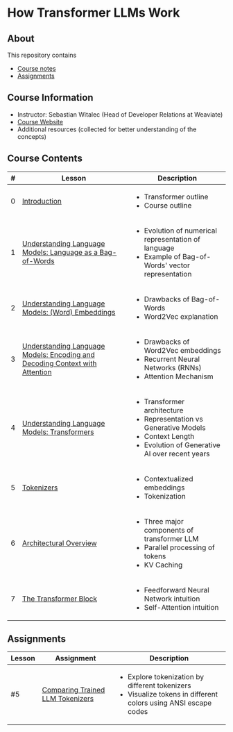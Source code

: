 # How Transformer LLMs Work

## About

This repository contains

- [Course notes](#course-contents)
- [Assignments](#assignments)

## Course Information

- Instructor: Sebastian Witalec (Head of Developer Relations at Weaviate)
- [Course Website](https://www.deeplearning.ai/short-courses/how-transformer-llms-work/)
- Additional resources (collected for better understanding of the concepts)

## Course Contents

|#|     Lesson  |   Description   |
|-|-------------|-----------------|
|0|[Introduction](./notes/Lesson_0.md)|<ul><li>Transformer outline</li><li>Course outline</li></ul>|
|1|[Understanding Language Models: Language as a Bag-of-Words](./notes/Lesson_1.md)|<ul><li>Evolution of numerical representation of language</li><li>Example of Bag-of-Words' vector representation</li></ul>|
|2|[Understanding Language Models: (Word) Embeddings](./notes/Lesson_2.md)|<ul><li>Drawbacks of Bag-of-Words</li><li>Word2Vec explanation</li></ul>|
|3|[Understanding Language Models: Encoding and Decoding Context with Attention](./notes/Lesson_3.md)|<ul><li>Drawbacks of Word2Vec embeddings</li><li>Recurrent Neural Networks (RNNs)</li><li>Attention Mechanism</li></ul>|
|4|[Understanding Language Models: Transformers](./notes/Lesson_4.md)|<ul><li>Transformer architecture</li><li>Representation vs Generative Models</li><li>Context Length</li><li>Evolution of Generative AI over recent years</li></ul>|
|5|[Tokenizers](./notes/Lesson_5.md)|<ul><li>Contextualized embeddings</li><li>Tokenization</li></ul>|
|6|[Architectural Overview](./notes/Lesson_6.md)|<ul><li>Three major components of transformer LLM</li><li>Parallel processing of tokens</li><li>KV Caching</li></ul>|
|7|[The Transformer Block](./notes/Lesson_7.md)|<ul><li>Feedforward Neural Network intuition</li><li>Self-Attention intuition</li></ul>|

## Assignments

  |Lesson|         Assignment        |   Description   |
  |-------|---------------------------|-----------------|
  |#5|[Comparing Trained LLM Tokenizers](./notes/Lesson_5.md#notebook)|<ul><li>Explore tokenization by different tokenizers</li><li>Visualize tokens in different colors using ANSI escape codes </li></ul>|
